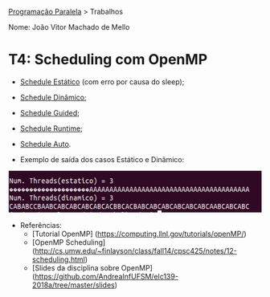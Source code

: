 [Programação Paralela](https://github.com/AndreaInfUFSM/elc139-2018a) > Trabalhos

Nome: João Vitor Machado de Mello

# T4: Scheduling com OpenMP

- [Schedule Estático](https://github.com/jvmello/elc139-2018a/blob/master/trabalhos/t4/ThreadABCStatic.cpp) (com erro por causa do sleep);
- [Schedule Dinâmico](https://github.com/jvmello/elc139-2018a/blob/master/trabalhos/t4/ThreadABCDynamic.cpp);
- [Schedule Guided](https://github.com/jvmello/elc139-2018a/blob/master/trabalhos/t4/ThreadABCGuided.cpp);
- [Schedule Runtime](https://github.com/jvmello/elc139-2018a/blob/master/trabalhos/t4/ThreadABCRuntime.cpp);
- [Schedule Auto](https://github.com/jvmello/elc139-2018a/blob/master/trabalhos/t4/ThreadABCAuto.cpp).

- Exemplo de saída dos casos Estático e Dinâmico:
<p align="center">
  <img width="569" height="83" src="https://github.com/jvmello/elc139-2018a/blob/master/trabalhos/t4/sc1.jpg"><br>
</p>

- Referências:<br>
  - [Tutorial OpenMP] (https://computing.llnl.gov/tutorials/openMP/) <br>
  - [OpenMP Scheduling] (http://cs.umw.edu/~finlayson/class/fall14/cpsc425/notes/12-scheduling.html) <br>
  - [Slides da disciplina sobre OpenMP] (https://github.com/AndreaInfUFSM/elc139-2018a/tree/master/slides) <br>
